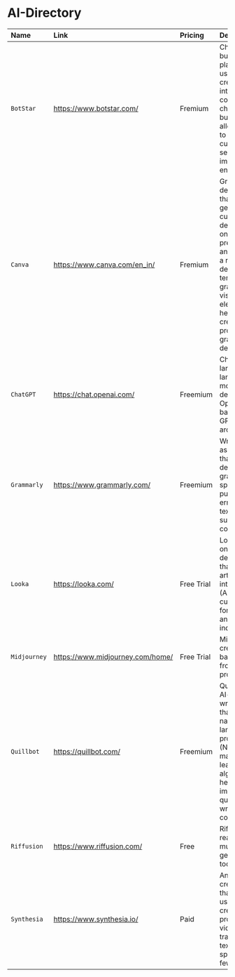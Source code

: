 # AI-Directory

| Name | Link | Pricing | Description |
|:---|:---|:---|:---|
|`BotStar`|https://www.botstar.com/|Fremium|Chatbot building platform that uses AI to create intelligent and conversational chatbots for businesses, allowing them to automate customer service and improve user engagement.|
|`Canva`|https://www.canva.com/en_in/|Fremium|Graphic design tool that uses AI to generate custom designs based on user preferences and provides a range of design templates, graphics, and visual elements to help users create professional-grade designs.|
|`ChatGPT`|https://chat.openai.com/|Freemium|ChatGPT is a large language model developed by OpenAI, based on the GPT-3.5 architecture.|
|`Grammarly`|https://www.grammarly.com/|Freemium|Writing assistant tool that uses AI to detect grammar, spelling, and punctuation errors in your text and suggests corrections.|
|`Looka`|https://looka.com/|Free Trial|Looka is an online logo design tool that uses artificial intelligence (AI) to create custom logos for businesses and individuals.|
|`Midjourney`|https://www.midjourney.com/home/|Free Trial|Midjourney creates AI based images from the user prompt.|
|`Quillbot`|https://quillbot.com/|Freemium|QuillBot is an AI-based writing tool that uses natural language processing (NLP) and machine learning algorithms to help users improve the quality of their written content.|
|`Riffusion`|https://www.riffusion.com/|Free|Riffusion is a real-time music generation tool from text|
|`Synthesia`|https://www.synthesia.io/|Paid|An AI video creation tool that allows users to create professional videos by transforming text into speech in a few minutes.|
